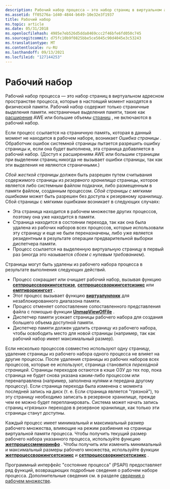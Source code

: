 ```yaml
---
description: Рабочий набор процесса — это набор страниц в виртуальном адресном пространстве процесса, которые в настоящий момент находятся в физической памяти.
ms.assetid: ff05276a-1d40-4844-b649-10e32e3f1937
title: Рабочий набор
ms.topic: article
ms.date: 05/31/2018
ms.openlocfilehash: 4985e7eb526d5dda8469ccc2f46bfe6fd050c745
ms.sourcegitcommit: d75fc10b9f0825bbe5ce5045c90d4045e3c53243
ms.translationtype: MT
ms.contentlocale: ru-RU
ms.lasthandoff: 09/13/2021
ms.locfileid: "127144253"
---
```

# <a name="working-set"></a>Рабочий набор

Рабочий набор процесса — это набор страниц в виртуальном адресном пространстве процесса, которые в настоящий момент находятся в физической памяти. Рабочий набор содержит только страничные выделения памяти. нестраничные выделения памяти, такие как [расширения](address-windowing-extensions.md) AWE или большие объемы [страниц](large-page-support.md) , не включаются в рабочий набор.

Если процесс ссылается на страничную память, которая в данный момент не находится в рабочем наборе, возникает *Ошибка страницы* . Обработчик ошибок системной страницы пытается разрешить ошибку страницы и, если она будет выполнена, эта страница добавляется в рабочий набор. (Доступ к расширениям AWE или большим страницам при выделении страниц никогда не вызывает ошибки страницы, так как эти выделения не являются страничными.)

*Сбой жесткой страницы* должен быть разрешен путем считывания содержимого страницы из *резервного хранилища* страницы, которое является либо системным файлом подкачки, либо размещенным в памяти файлом, созданным процессом. *Сбой страницы с мягкими ошибками* может быть разрешен без доступа к резервному хранилищу. Сбой страницы с мягкими ошибками возникает в следующих случаях:

-   Эта страница находится в рабочем множестве других процессов, поэтому она уже находится в памяти.
-   Страница находится в состоянии перехода, так как она была удалена из рабочих наборов всех процессов, которые использовали эту страницу и еще не были переназначены, либо уже является резидентным в результате операции предварительной выборки диспетчера памяти.
-   Процесс ссылается на выделенную виртуальную страницу в первый раз (иногда это называется *сбоем с нулевым требованием*).

Страницы могут быть удалены из рабочего набора процесса в результате выполнения следующих действий.

-   Процесс сокращает или очищает рабочий набор, вызывая функцию [**сетпроцессворкингсетсизе**](/windows/win32/api/memoryapi/nf-memoryapi-setprocessworkingsetsize), [**сетпроцессворкингсетсизикс**](/windows/win32/api/memoryapi/nf-memoryapi-setprocessworkingsetsizeex) или [**емптиворкингсет**](/windows/win32/api/psapi/nf-psapi-emptyworkingset) .
-   Этот процесс вызывает функцию [**виртуалунлокк**](/windows/win32/api/memoryapi/nf-memoryapi-virtualunlock) для незаблокированного диапазона памяти.
-   Процесс отменяет сопоставление сопоставленного представления файла с помощью функции [**UnmapViewOfFile**](/windows/win32/api/memoryapi/nf-memoryapi-unmapviewoffile) .
-   Диспетчер памяти усекает страницы рабочего набора для создания большего объема доступной памяти.
-   Диспетчер памяти должен удалить страницу из рабочего набора, чтобы освободить место для новой страницы (например, так как рабочий набор имеет максимальный размер).

Если несколько процессов совместно используют одну страницу, удаление страницы из рабочего набора одного процесса не влияет на другие процессы. После удаления страницы из рабочих наборов всех процессов, которые ее используют, страница становится *переходной страницей*. Страницы переходов остаются в кэше ОЗУ до тех пор, пока страница не будет снова указана каким-либо процессом или перенаправлена (например, заполнена нулями и передана другому процессу). Если страница перехода была изменена с момента последней запись на диск (т. е. Если страница является "грязной"), то эту страницу необходимо записать в резервное хранилище, прежде чем ее можно будет перепланировать. Система может начать запись страниц «грязных» переходов в резервное хранилище, как только эти страницы станут доступны.

Каждый процесс имеет минимальный и максимальный размер рабочего множества, влияющие на режим разбиения на страницы виртуальной памяти процесса. Чтобы получить текущий размер рабочего набора указанного процесса, используйте функцию [**жетпроцессмеморинфо**](/windows/win32/api/psapi/nf-psapi-getprocessmemoryinfo) . Чтобы получить или изменить минимальный и максимальный размеры рабочего множества, используйте функции [**жетпроцессворкингсетсизикс**](/windows/win32/api/memoryapi/nf-memoryapi-getprocessworkingsetsizeex) и [**сетпроцессворкингсетсизикс**](/windows/win32/api/memoryapi/nf-memoryapi-setprocessworkingsetsizeex) .

Программный интерфейс "состояние процесса" (PSAPI) предоставляет ряд функций, возвращающих подробные сведения о рабочем наборе процесса. Дополнительные сведения см. в разделе [сведения о рабочем множестве](../psapi/working-set-information.md).

 

 
